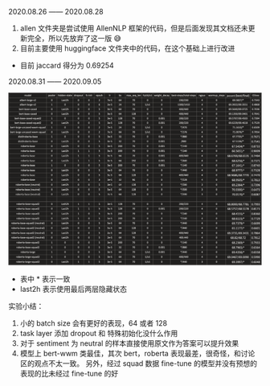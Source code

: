 2020.08.26 —— 2020.08.28
1. allen 文件夹是尝试使用 AllenNLP 框架的代码，但是后面发现其文档还未更新完全，所以先放弃了这一版 😅
2. 目前主要使用 huggingface 文件夹中的代码，在这个基础上进行改进
- 目前 jaccard 得分为 0.69254

2020.08.31 —— 2020.09.05

![实验记录](./assets/实验记录.png)

* 表中 \* 表示一致
* last2h 表示使用最后两层隐藏状态

实验小结：  
1. 小的 batch size 会有更好的表现，64 或者 128
2. task layer 添加 dropout 和 特殊初始化没什么作用
3. 对于 sentiment 为 neutral 的样本直接使用原文作为答案可以提升效果
4. 模型上 bert-wwm 类最佳，其次 bert，roberta 表现最差，很奇怪，和讨论区的观点不太一致。
另外，经过 squad 数据 fine-tune 的模型并没有预想的表现的比未经过 fine-tune 的好